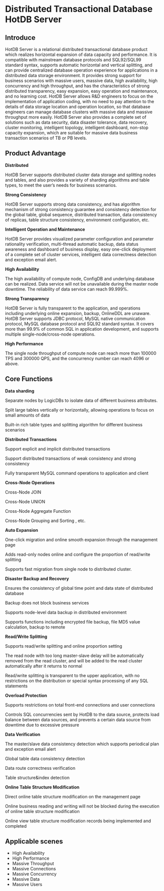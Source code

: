 # Distributed Transactional Database HotDB Server

## Introduce

HotDB Server is a relational distributed transactional database product which realizes horizontal expansion of data capacity and performance. It is compatible with mainstream database protocols and SQL92/SQL99 standard syntax, supports automatic horizontal and vertical splitting, and can provide centralized database operation experience for applications in a distributed data storage environment. It provides strong support for business scenarios with massive users, massive data, high availability, high concurrency and high throughput, and has the characteristics of strong distributed transparency, easy expansion, easy operation and maintenance, and no learning cost. HotDB Server allows R&D engineers to focus on the implementation of application coding, with no need to pay attention to the details of data storage location and operation location, so that database engineers can manage  database clusters with massive data and massive throughput more easily. HotDB Server also provides a complete set of solutions such as data security, data disaster tolerance, data recovery, cluster monitoring, intelligent topology, intelligent dashboard, non-stop capacity expansion, which are suitable for massive data business transaction scenarios of TB or PB levels.

## Product Advantage

**Distributed**

HotDB Server supports distributed cluster data storage and splitting nodes and tables, and also provides a variety of sharding algorithms and table types, to meet the user’s needs for business scenarios.

**Strong Consistency**

HotDB Server supports strong data consistency, and has algorithm mechanism of strong consistency guarantee and consistency detection for the global table, global sequence, distributed transaction, data consistency of replicas, table structure consistency, environment configuration, etc.

**Intelligent Operation and Maintenance**

HotDB Server provides visualized parameter configuration and parameter rationality verification, multi-thread automatic backup, data status awareness and dashboard of business display, easy one-click deployment of a complete set of cluster services, intelligent data correctness detection and exception email alert.

**High Availability**

The high availability of compute node, ConfigDB and underlying database can be realized. Data service will not be unavailable during the master node downtime. The reliability of data service can reach 99.999%.

**Strong Transparency**

HotDB Server is fully transparent to the application, and operations including underlying online expansion, backup, OnlineDDL are unaware. HotDB Server supports JDBC protocol, MySQL native communication protocol, MySQL database protocol and SQL92 standard syntax. It covers more than 99.9% of common SQL in application development, and supports multiple single-node/cross-node operations.

**High Performance**

The single node throughput of compute node can reach more than 100000 TPS and 300000 QPS, and the concurrency number can reach 4096 or above.

## Core Functions

**Data sharding**

Separate nodes by LogicDBs to isolate data of different business attributes.

Split large tables vertically or horizontally, allowing operations to focus on small amounts of data

Built-in rich table types and splitting algorithm for different business scenarios

**Distributed Transactions**

Support explicit and implicit distributed transactions

Support distributed transactions of weak consistency and strong consistency

Fully transparent MySQL command operations to application and client

**Cross-Node Operations**

Cross-Node JOIN

Cross-Node UNION

Cross-Node Aggregate Function

Cross-Node Grouping and Sorting , etc.

**Auto Expansion**

One-click migration and online smooth expansion through the management page

Adds read-only nodes online and configure the proportion of read/write splitting

Supports fast migration from single node to distributed cluster.

**Disaster Backup and Recovery**

Ensures the consistency of global time point and data state of distributed database

Backup does not block business services

Supports node-level data backup in distributed environment

Supports functions including encrypted file backup, file MD5 value calculation, backup to remote

**Read/Write Splitting**

Supports read/write splitting and online proportion setting

The read node with too long master-slave delay will be automatically removed from the read cluster, and will be added to the read cluster automatically after it returns to normal

Read/write splitting is transparent to the upper application, with no restrictions on the distribution or special syntax processing of any SQL statements

**Overload Protection**

Supports restrictions on total front-end connections and user connections

Controls SQL concurrencies sent by HotDB to the data source, protects load balance between data sources, and prevents a certain data source from downtime due to excessive pressure

**Data Verification**

The master/slave data consistency detection which supports periodical plan and exception email alert

Global table data consistency detection

Data route correctness verification

Table structure&index detection

**Online Table Structure Modification**

Direct online table structure modification on the management page

Online business reading and writing will not be blocked during the execution of online table structure modification

Online view table structure modification records being implemented and completed

## Applicable scenes

* High Availability
* High Performance
* Massive Throughput
* Massive Connections
* Massive Concurrency
* Massive Data
* Massive Users